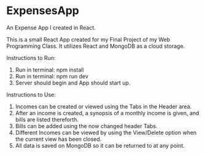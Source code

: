 # ExpensesApp
An Expense App I created in React.

This is a small React App created for my Final Project of my Web Programming Class. It utilizes React and MongoDB as a cloud storage.

Instructions to Run:
1. Run in terminal: npm install
2. Run in terminal: npm run dev
3. Server should begin and App should start up.

Instructions to Use:
1. Incomes can be created or viewed using the Tabs in the Header area.
2. After an income is created, a synopsis of a monthly income is given, and bills are listed thereforth.
3. Bills can be added using the now changed header Tabs.
4. Different Incomes can be viewed by using the View/Delete option when the current view has been closed.
5. All data is saved on MongoDB so it can be returned to at any point.
